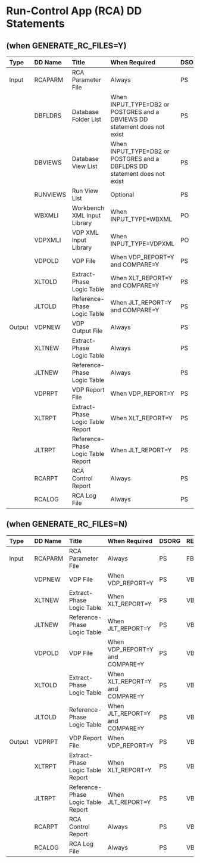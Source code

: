 # Run-Control App (RCA) DD Statements  
## (when GENERATE_RC_FILES=Y)
  
|Type|DD Name|Title|When Required|DSORG|RECFM|LRECL|  
|:-|:-|:-|:-|:-|:-|-:|
|Input|RCAPARM|RCA Parameter File|Always|PS|FB|80|
||DBFLDRS|Database Folder List|When INPUT_TYPE=DB2 or POSTGRES and a DBVIEWS DD statement does not exist|PS|FB|80|
||DBVIEWS|Database View List|When INPUT_TYPE=DB2 or POSTGRES and a DBFLDRS DD statement does not exist|PS|FB|80|
||RUNVIEWS|Run View List|Optional|PS|FB|80|
||WBXMLI|Workbench XML Input Library|When INPUT_TYPE=WBXML|PO|VB|8192|
||VDPXMLI|VDP XML Input Library|When INPUT_TYPE=VDPXML|PO|VB|8192|
||VDPOLD|VDP File|When VDP_REPORT=Y and COMPARE=Y|PS|VB|8192|
||XLTOLD|Extract-Phase Logic Table|When XLT_REPORT=Y and COMPARE=Y|PS|VB|8192|
||JLTOLD|Reference-Phase Logic Table|When JLT_REPORT=Y and COMPARE=Y|PS|VB|8192|
|Output|VDPNEW|VDP Output File|Always|PS|VB|8192|
||XLTNEW|Extract-Phase Logic Table|Always|PS|VB|8192|
||JLTNEW|Reference-Phase Logic Table|Always|PS|VB|8192|
||VDPRPT|VDP Report File|When VDP_REPORT=Y|PS|VB|8192|
||XLTRPT|Extract-Phase Logic Table Report|When XLT_REPORT=Y|PS|VB|8192|
||JLTRPT|Reference-Phase Logic Table Report|When JLT_REPORT=Y|PS|VB|8192|
||RCARPT|RCA Control Report|Always|PS|VB|164|
||RCALOG|RCA Log File|Always|PS|VB|164|

## (when GENERATE_RC_FILES=N)
  
|Type|DD Name|Title|When Required|DSORG|RECFM|LRECL|  
|:-|:-|:-|:-|:-|:-|-:|
|Input|RCAPARM|RCA Parameter File|Always|PS|FB|80|
||VDPNEW|VDP File|When VDP_REPORT=Y|PS|VB|8192|
||XLTNEW|Extract-Phase Logic Table|When XLT_REPORT=Y|PS|VB|8192|
||JLTNEW|Reference-Phase Logic Table|When JLT_REPORT=Y|PS|VB|8192|
||VDPOLD|VDP File|When VDP_REPORT=Y and COMPARE=Y|PS|VB|8192|
||XLTOLD|Extract-Phase Logic Table|When XLT_REPORT=Y and COMPARE=Y|PS|VB|8192|
||JLTOLD|Reference-Phase Logic Table|When JLT_REPORT=Y and COMPARE=Y|PS|VB|8192|
|Output|VDPRPT|VDP Report File|When VDP_REPORT=Y|PS|VB|8192|
||XLTRPT|Extract-Phase Logic Table Report|When XLT_REPORT=Y|PS|VB|8192|
||JLTRPT|Reference-Phase Logic Table Report|When JLT_REPORT=Y|PS|VB|8192|
||RCARPT|RCA Control Report|Always|PS|VB|164|
||RCALOG|RCA Log File|Always|PS|VB|164|
